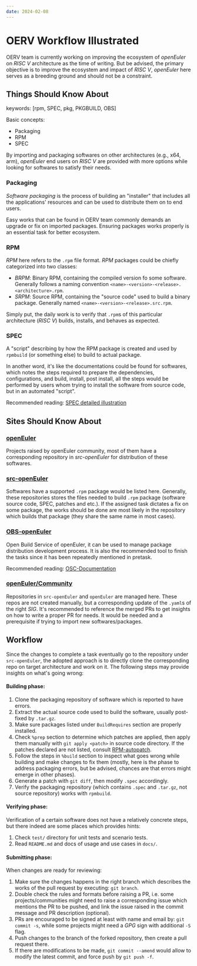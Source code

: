 ```yaml
---
date: 2024-02-08
---
```



# OERV Workflow Illustrated

OERV team is currently working on improving the ecosystem of *openEuler* on *RISC V* architecture as the time of writing. But be advised, the primary objective is to improve the ecosystem and impact of *RISC V*, *openEuler* here serves as a breeding ground and should not be a constraint.

## Things Should Know About

keywords: [rpm, SPEC, pkg, PKGBUILD, OBS]

Basic concepts:

- Packaging
- RPM
- SPEC

By importing and packaging softwares on other architectures (e.g., x64, arm), *openEuler* end users on *RISC V* are provided with more options while looking for softwares to satisfy their needs.

### Packaging

*Software packaging* is the process of building an "installer" that includes all the applications' resources and can be used to distribute them on to end users.

Easy works that can be found in OERV team commonly demands an upgrade or fix on imported packages. Ensuring packages works properly is an essential task for better ecosystem.

### RPM

*RPM* here refers to the `.rpm` file format. *RPM* packages could be chiefly categorized into two classes:

- *BRPM*: Binary RPM, containing the compiled version fo some software. Generally follows a naming convention `<name>-<version>-<release>.<architecture>.rpm`.
- *SRPM*: Source RPM, containing the "source code" used to build a binary package. Generally named `<name>-<version>-<release>.src.rpm`.

Simply put, the daily work is to verify that `.rpm`s of this particular architecture (*RISC V*) builds, installs, and behaves as expected.

### SPEC

A "script" describing by how the RPM package is created and used by `rpmbuild` (or something else) to build to actual package.

In another word, it's like the documentations could be found for softwares, which notes the steps required to prepare the dependencies, configurations, and build, install, post install, all the steps would be performed by users whom trying to install the software from source code, but in an automated "script".

Recommended reading: [SPEC detailed illustration](https://rpm-packaging-guide.github.io/#what-is-a-spec-file)

## Sites Should Know About

### [openEuler](https://gitee.com/organizations/openeuler/projects)

Projects raised by openEuler community, most of them have a corresponding repository in *src-openEuler* for distribution of these softwares.

### [src-openEuler](https://gitee.com/organizations/src-openeuler/projects)

Softwares have a supported `.rpm` package would be listed here. Generally, these repositories stores the files needed to build `.rpm` package (software source code, SPEC, patches and etc.). If the assigned task dictates a fix on some package, the works should be done are most likely in the repository which builds that package (they share the same name in most cases).

### [OBS-openEuler](https://build.openeuler.openatom.cn/)

Open Build Service of openEuler, it can be used to manage package distribution development process. It is also the recommended tool to finish the tasks since it has been repeatedly mentioned in pretask.

Recommended reading: [OSC-Documentation](https://en.opensuse.org/openSUSE:OSC)

### [openEuler/Community](https://gitee.com/openeuler/community)

Repositories in `src-openEuler` and `openEuler` are managed here. These repos are not created manually, but a corresponding update of the `.yaml`s of the right *SIG*. It's recommended to reference the merged PRs to get insights on how to write a proper PR for needs. It would be needed and a prerequisite if trying to import new softwares/packages.

## Workflow

Since the changes to complete a task eventually go to the repository under `src-openEuler`, the adopted approach is to directly clone the corresponding repo on target architecture and work on it. The following steps may provide insights on what's going wrong:

#### Building phase:

1. Clone the packaging repository of software which is reported to have errors.
2. Extract the actual source code used to build the software, usually post-fixed by `.tar.gz`.
3. Make sure packages listed under `BuildRequires` section are properly installed.
4. Check `%prep` section to determine which patches are applied, then apply them manually with `git apply <patch>` in source code directory. If the patches declared are not listed, consult [RPM-autopatch](https://rpm-software-management.github.io/rpm/manual/autosetup.html).
5. Follow the steps in `%build` section to inspect what goes wrong while building and make changes to fix them (mostly, here is the phase to address packaging errors, but be advised, chances are that errors might emerge in other phases).
6. Generate a patch with `git diff`, then modify `.spec` accordingly.
7. Verify the packaging repository (which contains `.spec` and `.tar.gz`, not source repository) works with `rpmbuild`.

#### Verifying phase:

Verification of a certain software does not have a relatively concrete steps, but there indeed are some places which provides hints:

1. Check `test/` directory for unit tests and scenario tests.
2. Read `README.md` and docs of usage and use cases in `docs/`.

#### Submitting phase:

When changes are ready for reviewing:

1. Make sure the changes happens in the right branch which describes the works of the pull request by executing: `git branch`.
2. Double check the rules and formats before raising a PR, i.e. some projects/communities might need to raise a corresponding issue which mentions the PR to be pushed, and link the issue raised in the commit message and PR description (optional).
3. PRs are encouraged to be signed at least with name and email by: `git commit -s`, while some projects might need a *GPG* sign with additional `-S` flag.
4. Push changes to the branch of the forked repository, then create a pull request there.
5. If there are modifications to be made, `git commit --amend` would allow to modify the latest commit, and force push by `git push -f`.
